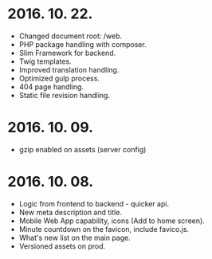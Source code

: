 # 2016. 10. 22.
* Changed document root: /web.
* PHP package handling with composer.
* Slim Framework for backend.
* Twig templates.
* Improved translation handling.
* Optimized gulp process.
* 404 page handling.
* Static file revision handling.

# 2016. 10. 09.
* gzip enabled on assets (server config)

# 2016. 10. 08.
* Logic from frontend to backend - quicker api.
* New meta description and title.
* Mobile Web App capability, icons (Add to home screen).
* Minute countdown on the favicon, include favico.js.
* What's new list on the main page.
* Versioned assets on prod.